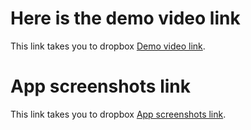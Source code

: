 # Here is the demo video link

This link takes you to dropbox [Demo video link](https://www.dropbox.com/sh/jsa9atld8tqvz01/AABTns3LyUIZAZ-tyWuasyiDa?dl=0).

# App screenshots link

This link takes you to dropbox [App screenshots link](https://www.dropbox.com/sh/jsa9atld8tqvz01/AABTns3LyUIZAZ-tyWuasyiDa?dl=0).
